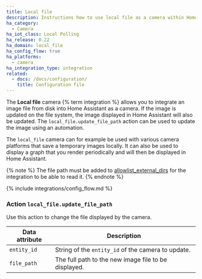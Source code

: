 ```yaml
---
title: Local file
description: Instructions how to use local file as a camera within Home Assistant.
ha_category:
  - Camera
ha_iot_class: Local Polling
ha_release: 0.22
ha_domain: local_file
ha_config_flow: true
ha_platforms:
  - camera
ha_integration_type: integration
related:
  - docs: /docs/configuration/
    title: Configuration file
---
```


The **Local file** camera {% term integration %} allows you to integrate an image file from disk into Home Assistant as a camera. If the image is updated on the file system, the image displayed in Home Assistant will also be updated. The `local_file.update_file_path` action can be used to update the image using an automation.

The `local_file` camera can for example be used with various camera platforms that save a temporary images locally. It can also be used to display a graph that you render periodically and will then be displayed in Home Assistant.

{% note %}
The file path must be added to [allowlist_external_dirs](/integrations/homeassistant/#allowlist_external_dirs) for the integration to be able to read it.
{% endnote %}

{% include integrations/config_flow.md %}

### Action `local_file.update_file_path`

Use this action to change the file displayed by the camera.

| Data attribute | Description                                          |
| ---------------------- | ---------------------------------------------------- |
| `entity_id`            | String of the `entity_id` of the camera to update.   |
| `file_path`            | The full path to the new image file to be displayed. |
